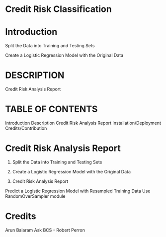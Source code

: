 # Credit Risk Classification

# Introduction
Split the Data into Training and Testing Sets

Create a Logistic Regression Model with the Original Data


# DESCRIPTION

Credit Risk Analysis Report

# TABLE OF CONTENTS
Introduction
Description
Credit Risk Analysis Report
Installation/Deployment
Credits/Contribution






# Credit Risk Analysis Report

1) Split the Data into Training and Testing Sets




2) Create a Logistic Regression Model with the Original Data




3) Credit Risk Analysis Report



Predict a Logistic Regression Model with Resampled Training Data
Use RandomOverSampler module



# Credits

Arun Balaram
Ask BCS - Robert Perron
